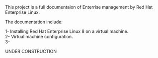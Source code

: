 This project is a full documentaion of Enterrise management by Red Hat Enterprise Linux.

The documentation include:

1- Installing Red Hat Enterprise Linux 8 on a virtual machine.   
2- Virtual machine configuration.    
3- 


















UNDER CONSTRUCTION 
